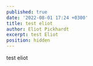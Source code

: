 ```yaml
---
published: true
date: '2022-08-01 17:24 +0300'
title: test eliot
author: Eliot Pickhardt
excerpt: test Eliot
position: hidden
---
```

test eliot
